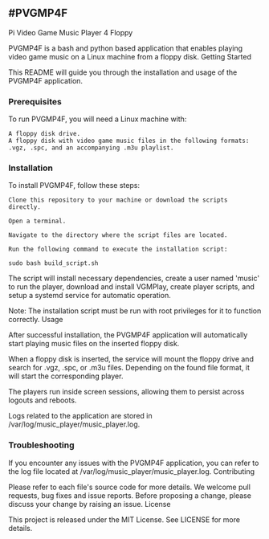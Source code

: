 #PVGMP4F
---
Pi Video Game Music Player 4 Floppy

PVGMP4F is a bash and python based application that enables playing video game music on a Linux machine from a floppy disk.
Getting Started

This README will guide you through the installation and usage of the PVGMP4F application.

### Prerequisites

To run PVGMP4F, you will need a Linux machine with:

    A floppy disk drive.
    A floppy disk with video game music files in the following formats: .vgz, .spc, and an accompanying .m3u playlist.

### Installation

To install PVGMP4F, follow these steps:

    Clone this repository to your machine or download the scripts directly.

    Open a terminal.

    Navigate to the directory where the script files are located.

    Run the following command to execute the installation script:

    sudo bash build_script.sh

The script will install necessary dependencies, create a user named 'music' to run the player, download and install VGMPlay, create player scripts, and setup a systemd service for automatic operation.

Note: The installation script must be run with root privileges for it to function correctly.
Usage

After successful installation, the PVGMP4F application will automatically start playing music files on the inserted floppy disk.

When a floppy disk is inserted, the service will mount the floppy drive and search for .vgz, .spc, or .m3u files. Depending on the found file format, it will start the corresponding player.

The players run inside screen sessions, allowing them to persist across logouts and reboots.

Logs related to the application are stored in /var/log/music_player/music_player.log.

### Troubleshooting

If you encounter any issues with the PVGMP4F application, you can refer to the log file located at /var/log/music_player/music_player.log.
Contributing

Please refer to each file's source code for more details. We welcome pull requests, bug fixes and issue reports. Before proposing a change, please discuss your change by raising an issue.
License

This project is released under the MIT License. See LICENSE for more details.